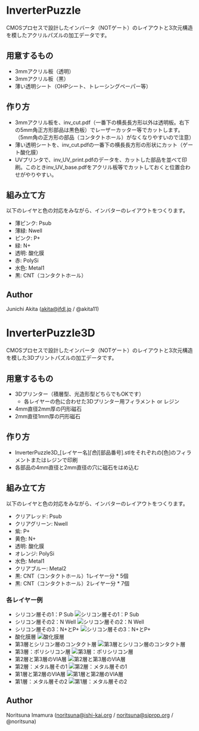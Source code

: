 # InverterPuzzle

CMOSプロセスで設計したインバータ（NOTゲート）のレイアウトと3次元構造を模したアクリルパズルの加工データです。

## 用意するもの
- 3mmアクリル板（透明）
- 3mmアクリル板（黒）
- 薄い透明シート（OHPシート、トレーシングペーパー等）

## 作り方
- 3mmアクリル板を、inv_cut.pdf（一番下の横長長方形以外は透明板。右下の5mm角正方形部品は黒色板）でレーザーカッター等でカットします。（5mm角の正方形の部品（コンタクトホール）がなくなりやすいので注意）
- 薄い透明シートを、inv_cut.pdfの一番下の横長長方形の形状にカット（ゲート酸化膜）
- UVプリンタで、inv_UV_print.pdfのデータを、カットした部品を並べて印刷。このときinv_UV_base.pdfをアクリル板等でカットしておくと位置合わせがやりやすい。

## 組み立て方
以下のレイヤと色の対応をみながら、インバターのレイアウトをつくります。
- 薄ピンク: Psub
- 薄緑: Nwell
- ピンク: P+
- 緑: N+
- 透明: 酸化膜
- 赤: PolySi
- 水色: Metal1
- 黒: CNT（コンタクトホール）

## Author

Junichi Akita (akita@ifdl.jp / @akita11)


# InverterPuzzle3D

CMOSプロセスで設計したインバータ（NOTゲート）のレイアウトと3次元構造を模した3Dプリントパズルの加工データです。

## 用意するもの
- 3Dプリンター（積層型、光造形型どちらでもOKです）
   - 各レイヤーの色に合わせた3Dプリンター用フィラメント or レジン
- 4mm直径2mm厚の円形磁石
- 2mm直径1mm厚の円形磁石

## 作り方
- InverterPuzzle3D_[レイヤー名]_[色]_[部品番号].stlをそれぞれの[色]のフィラメントまたはレジンで印刷
- 各部品の4mm直径と2mm直径の穴に磁石をはめ込む

## 組み立て方
以下のレイヤと色の対応をみながら、インバターのレイアウトをつくります。
- クリアレッド: Psub
- クリアグリーン: Nwell
- 紫: P+
- 黄色: N+
- 透明: 酸化膜
- オレンジ: PolySi
- 水色: Metal1
- クリアブルー: Metal2
- 黒: CNT（コンタクトホール）1レイヤー分 * 5個
- 黒: CNT（コンタクトホール）2レイヤー分 * 7個


### 各レイヤー例
- シリコン層その1：P Sub ![シリコン層その1：P Sub](/images/InverterPuzzle3D_P-Sub_ClearRed.jpg)
- シリコン層その2：N Well ![シリコン層その2：N Well](/images/InverterPuzzle3D_N-Well_ClearGreen.jpg)
- シリコン層その3：N+とP+ ![シリコン層その3：N+とP+](/images/InverterPuzzle3D_N-Plus_Yellow-P-Plus_Purple.jpg)
- 酸化膜層 ![酸化膜層](/images/InverterPuzzle3D_GateOxide_Clear.jpg)
- 第3層とシリコン層のコンタクト層 ![第3層とシリコン層のコンタクト層](/images/InverterPuzzle3D_CNT-VIA_Black_2layer-GateOxide_Clear.jpg)
- 第3層：ポリシリコン層 ![第3層：ポリシリコン層](/images/InverterPuzzle3D_POL_Orange.jpg)
- 第2層と第3層のVIA層 ![第2層と第3層のVIA層](/images/InverterPuzzle3D_POL_Orange-CNT-VIA_Black_1layer.jpg)
- 第2層：メタル層その1 ![第2層：メタル層その1](/images/InverterPuzzle3D_ML1_SkyBlue.jpg)
- 第1層と第2層のVIA層 ![第1層と第2層のVIA層](/images/InverterPuzzle3D_ML1_SkyBlue-CNT-VIA_Black_1layer.jpg)
- 第1層：メタル層その2 ![第1層：メタル層その2](/images/InverterPuzzle3D_ML2_ClearBlue.jpg)


## Author

Noritsuna Imamura (noritsuna@ishi-kai.org / noritsuna@siprop.org / @noritsuna)
